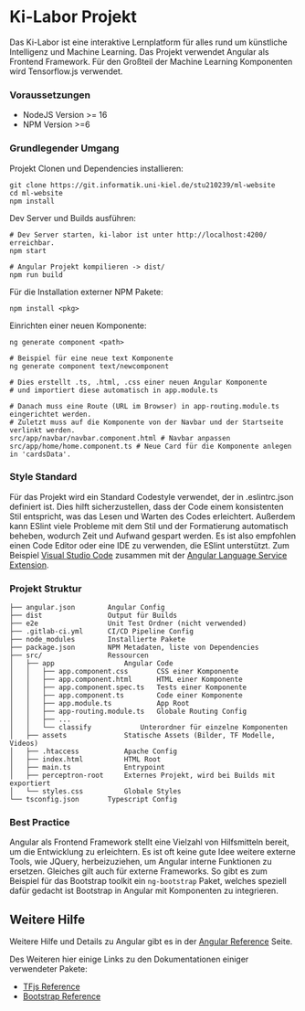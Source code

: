 # Ki-Labor Projekt
Das Ki-Labor ist eine interaktive Lernplatform für alles rund um künstliche Intelligenz und Machine Learning.
Das Projekt verwendet Angular als Frontend Framework. Für den Großteil der Machine Learning Komponenten wird Tensorflow.js verwendet.

### Voraussetzungen
-   NodeJS Version >= 16
-   NPM Version >=6

### Grundlegender Umgang
Projekt Clonen und Dependencies installieren:
```
git clone https://git.informatik.uni-kiel.de/stu210239/ml-website
cd ml-website
npm install
```

Dev Server und Builds ausführen:
```
# Dev Server starten, ki-labor ist unter http://localhost:4200/ erreichbar.
npm start

# Angular Projekt kompilieren -> dist/
npm run build
```

Für die Installation externer NPM Pakete:
```
npm install <pkg>
```

Einrichten einer neuen Komponente:
```
ng generate component <path>

# Beispiel für eine neue text Komponente
ng generate component text/newcomponent

# Dies erstellt .ts, .html, .css einer neuen Angular Komponente 
# und importiert diese automatisch in app.module.ts

# Danach muss eine Route (URL im Browser) in app-routing.module.ts eingerichtet werden.
# Zuletzt muss auf die Komponente von der Navbar und der Startseite verlinkt werden.
src/app/navbar/navbar.component.html # Navbar anpassen
src/app/home/home.component.ts # Neue Card für die Komponente anlegen in 'cardsData'.
```

### Style Standard
Für das Projekt wird ein Standard Codestyle verwendet, der in .eslintrc.json definiert ist.
Dies hilft sicherzustellen, dass der Code einem konsistenten Stil entspricht, was das Lesen und Warten des Codes erleichtert.
Außerdem kann ESlint viele Probleme mit dem Stil und der Formatierung automatisch beheben, wodurch Zeit und Aufwand gespart werden.
Es ist also empfohlen einen Code Editor oder eine IDE zu verwenden, die ESlint unterstützt.
Zum Beispiel [Visual Studio Code](https://code.visualstudio.com/) zusammen mit der [Angular Language Service Extension](https://marketplace.visualstudio.com/items?itemName=Angular.ng-template).

### Projekt Struktur
```
├── angular.json        Angular Config
├── dist                Output für Builds
├── e2e                 Unit Test Ordner (nicht verwended)
├── .gitlab-ci.yml      CI/CD Pipeline Config
├── node_modules        Installierte Pakete
├── package.json        NPM Metadaten, liste von Dependencies
├── src/                Ressourcen
│   ├── app                 Angular Code
│   │   ├── app.component.css       CSS einer Komponente
│   │   ├── app.component.html      HTML einer Komponente
│   │   ├── app.component.spec.ts   Tests einer Komponente
│   │   ├── app.component.ts        Code einer Komponente
│   │   ├── app.module.ts           App Root
│   │   ├── app-routing.module.ts   Globale Routing Config
│   │   ├── ...
│   │   └── classify            Unterordner für einzelne Komponenten
│   ├── assets              Statische Assets (Bilder, TF Modelle, Videos)
│   ├── .htaccess           Apache Config
│   ├── index.html          HTML Root
│   ├── main.ts             Entrypoint
│   ├── perceptron-root     Externes Projekt, wird bei Builds mit exportiert
│   └── styles.css          Globale Styles
└── tsconfig.json       Typescript Config
```

### Best Practice
Angular als Frontend Framework stellt eine Vielzahl von Hilfsmitteln bereit, um die Entwicklung zu erleichtern.
Es ist oft keine gute Idee weitere externe Tools, wie JQuery, herbeizuziehen, um Angular interne Funktionen zu ersetzen.
Gleiches gilt auch für externe Frameworks.
So gibt es zum Beispiel für das Bootstrap toolkit ein ```ng-bootstrap``` Paket, welches speziell dafür gedacht ist Bootstrap in Angular mit Komponenten zu integrieren.

## Weitere Hilfe

Weitere Hilfe und Details zu Angular gibt es in der [Angular Reference](https://angular.io/guide/architecture) Seite.

Des Weiteren hier einige Links zu den Dokumentationen einiger verwendeter Pakete:
- [TFjs Reference](https://js.tensorflow.org/api/latest/)
- [Bootstrap Reference](https://getbootstrap.com/docs/5.2/getting-started/introduction/)